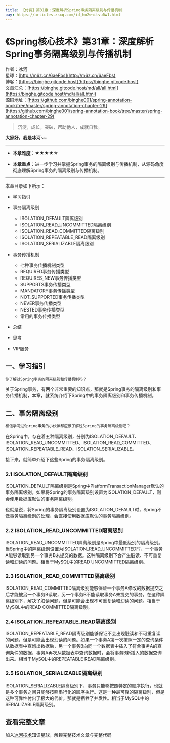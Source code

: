 ```yaml
---
title: 【付费】第31章：深度解析Spring事务隔离级别与传播机制
pay: https://articles.zsxq.com/id_ho2wnitvu0w1.html
---
```


# 《Spring核心技术》第31章：深度解析Spring事务隔离级别与传播机制

作者：冰河
<br/>星球：[http://m6z.cn/6aeFbs](http://m6z.cn/6aeFbs)
<br/>博客：[https://binghe.gitcode.host](https://binghe.gitcode.host)
<br/>文章汇总：[https://binghe.gitcode.host/md/all/all.html](https://binghe.gitcode.host/md/all/all.html)
<br/>源码地址：[https://github.com/binghe001/spring-annotation-book/tree/master/spring-annotation-chapter-29](https://github.com/binghe001/spring-annotation-book/tree/master/spring-annotation-chapter-29)

> 沉淀，成长，突破，帮助他人，成就自我。

**大家好，我是冰河~~**

------

* **本章难度**：★★★★☆

* **本章重点**：进一步学习并掌握Spring事务的隔离级别与传播机制，从源码角度彻底理解Spring事务的隔离级别与传播机制。

------

本章目录如下所示：

* 学习指引
* 事务隔离级别
  * ISOLATION_DEFAULT隔离级别
  * ISOLATION_READ_UNCOMMITTED隔离级别
  * ISOLATION_READ_COMMITTED隔离级别
  * ISOLATION_REPEATABLE_READ隔离级别
  * ISOLATION_SERIALIZABLE隔离级别
* 事务传播机制
  * 七种事务传播机制类型
  * REQUIRED事务传播类型
  * REQUIRES_NEW事务传播类型
  * SUPPORTS事务传播类型
  * MANDATORY事务传播类型
  * NOT_SUPPORTED事务传播类型
  * NEVER事务传播类型
  * NESTED事务传播类型
  * 常用的事务传播类型

* 总结
* 思考
* VIP服务

## 一、学习指引

`你了解过Spring事务的隔离级别和传播机制吗？`

关于Spring事务，有两个非常重要的知识点，那就是Spring事务的隔离级别和事务传播机制，本章，就系统介绍下Spring中的事务隔离级别和事务传播机制。

## 二、事务隔离级别

`相信学习过Spring事务的小伙伴都应该了解过Spring的事务隔离级别吧？`

在Spring中，存在着五种隔离级别，分别为ISOLATION_DEFAULT、ISOLATION_READ_UNCOMMITTED、ISOLATION_READ_COMMITTED、ISOLATION_REPEATABLE_READ、ISOLATION_SERIALIZABLE。

接下来，就简单介绍下这些Spring的事务隔离级别。

### 2.1 ISOLATION_DEFAULT隔离级别

ISOLATION_DEFAULT隔离级别是Spring中PlatformTransactionManager默认的事务隔离级别，如果将Spring的事务隔离级别设置为ISOLATION_DEFAULT，则会使用数据库默认的事务隔离级别。

也就是说，将Spring的事务隔离级别设置为ISOLATION_DEFAULT时，Spring不做事务隔离级别的处理，会直接使用数据库默认的事务隔离级别。

### 2.2 ISOLATION_READ_UNCOMMITTED隔离级别

ISOLATION_READ_UNCOMMITTED隔离级别是Spring中最低级别的隔离级别。当Spring中的隔离级别设置为ISOLATION_READ_UNCOMMITTED时，一个事务A能够读取到另一个事务B未提交的数据。这种隔离级别下会产生脏读、不可重复读和幻读的问题。相当于MySQL中的READ UNCOMMITTED隔离级别。

### 2.3 ISOLATION_READ_COMMITTED隔离级别

ISOLATION_READ_COMMITTED隔离级别能够保证一个事务A修改的数据提交之后才能被另一个事务B读取，另一个事务B不能读取事务A未提交的事务。在这种隔离级别下，解决了脏读问题，但是可能会出现不可重复读和幻读的问题。相当于MySQL中的READ COMMITTED隔离级别。

### 2.4 ISOLATION_REPEATABLE_READ隔离级别

ISOLATION_REPEATABLE_READ隔离级别能够保证不会出现脏读和不可重复读的问题，但是可能会出现幻读的问题。如果一个事务A第一次按照一定的查询条件从数据表中查询出数据后，另一个事务B向同一个数据表中插入了符合事务A的查询条件的数据，事务A再次从数据表中查询数据时，会将事务B新插入的数据查询出来。相当于MySQL中的REPEATABLE READ隔离级别。

### 2.5 ISOLATION_SERIALIZABLE隔离级别

ISOLATION_SERIALIZABLE隔离级别下，事务只能够按照特定的顺序执行，也就是多个事务之间只能够按照串行化的顺序执行。这是一种最可靠的隔离级别，但是这种可靠性付出了极大的代价，那就是牺牲了并发性。相当于MySQL中的SERIALIZABLE隔离级别。

## 查看完整文章

加入[冰河技术](http://m6z.cn/6aeFbs)知识星球，解锁完整技术文章与完整代码
